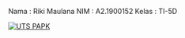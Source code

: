 Nama    : Riki Maulana
NIM     : A2.1900152
Kelas   : TI-5D

[![UTS PAPK](https://res.cloudinary.com/marcomontalbano/image/upload/v1637473384/video_to_markdown/images/youtube--Q3j85zwA2Mo-c05b58ac6eb4c4700831b2b3070cd403.jpg)](https://youtu.be/Q3j85zwA2Mo "UTS PAPK")